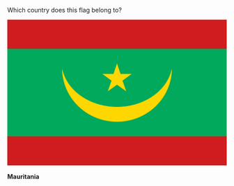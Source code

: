 Which country does this flag belong to?

![Flag of Mauritania](images/Flag_of_Mauritania.svg)
<!--question-->
**Mauritania**